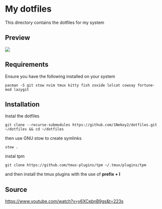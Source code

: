 # My dotfiles

This directory contains the dotfiles for my system

## Preview

<img src="https://github.com/1Nekoy2/dotfiles/blob/main/.github/preview.png">

## Requirements

Ensure you have the following installed on your system

```
pacman -S git stow nvim tmux kitty fish zoxide lolcat cowsay fortune-mod lazygit 
```

## Installation

Instal the dotfiles 
```
git clone --recurse-submodules https://github.com/1Nekoy2/dotfiles.git ~/dotfiles && cd ~/dotfiles
```

then use GNU stow to create symlinks

```
stow .
```

instal tpm
```
git clone https://github.com/tmux-plugins/tpm ~/.tmux/plugins/tpm
```
and then install the tmux plugins with the use of **prefix + I**
## Source

https://www.youtube.com/watch?v=y6XCebnB9gs&t=223s
